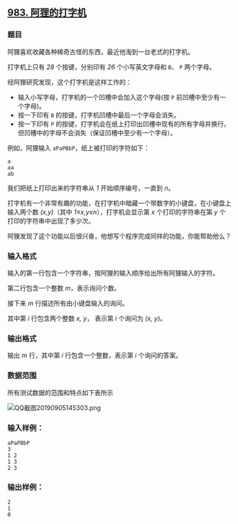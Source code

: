 ## [983. 阿狸的打字机](https://www.acwing.com/problem/content/985/)

### 题目

阿狸喜欢收藏各种稀奇古怪的东西，最近他淘到一台老式的打字机。

打字机上只有 *28* 个按键，分别印有 *26* 个小写英文字母和 `B`、 `P` 两个字母。

经阿狸研究发现，这个打字机是这样工作的：

- 输入小写字母，打字机的一个凹槽中会加入这个字母(按 `P` 前凹槽中至少有一个字母)。
- 按一下印有 `B` 的按键，打字机凹槽中最后一个字母会消失。
- 按一下印有 `P` 的按键，打字机会在纸上打印出凹槽中现有的所有字母并换行，但凹槽中的字母不会消失（保证凹槽中至少有一个字母）。

例如，阿狸输入 `aPaPBbP`，纸上被打印的字符如下：

```
a
aa
ab
```

我们把纸上打印出来的字符串从 *1* 开始顺序编号，一直到 *n*。

打字机有一个非常有趣的功能，在打字机中暗藏一个带数字的小键盘，在小键盘上输入两个数 *(x,y)*（其中 *1≤x,y≤n*），打字机会显示第 *x* 个打印的字符串在第 *y* 个打印的字符串中出现了多少次。

阿狸发现了这个功能以后很兴奋，他想写个程序完成同样的功能，你能帮助他么？

### 输入格式

输入的第一行包含一个字符串，按阿狸的输入顺序给出所有阿狸输入的字符。

第二行包含一个整数 *m*，表示询问个数。

接下来 *m* 行描述所有由小键盘输入的询问。

其中第 *i* 行包含两个整数 *x, y*， 表示第 *i* 个询问为 *(x, y)*。

### 输出格式

输出 *m* 行，其中第 *i* 行包含一个整数，表示第 *i* 个询问的答案。

### 数据范围

所有测试数据的范围和特点如下表所示

 ![QQ截图20190905145303.png](https://cdn.acwing.com/media/article/image/2019/09/05/19_d59fb20acf-QQ截图20190905145303.png)

### 输入样例：

```
aPaPBbP
3
1 2
1 3
2 3
```

### 输出样例：

```
2
1
0
```

